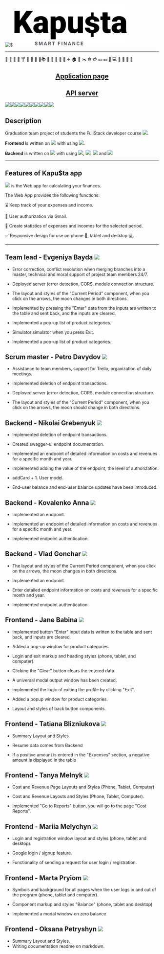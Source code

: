 ![$](https://cdn-icons.flaticon.com/png/128/3639/premium/3639404.png?token=exp=1644439860~hmac=45753d5359f7cd193c60cf83487874df)![title](https://raw.githubusercontent.com/Evgeniya-star-35/finally-react/main/src/images/title.png)
____
:cake: :fork_and_knife: :pizza: :hamburger: :cocktail: :book: :palm_tree: :gift: :pill::books: :bicyclist: :car: :art: :necktie: :train: :airplane: :house: :hotel: :scissors: :soccer: :credit_card: :dollar: :euro: :wrench: :computer: :cake: :pizza: :hamburger: :palm_tree:

<h2 align="center"><a  href="https://finally-react-project.netlify.app/">Application page </a></h2>
<h2 align="center"><a  href="https://finally-node.herokuapp.com/api-docs/#/">API server</a></h2>

<img src="https://img.shields.io/badge/React-%5E17.0.2-%2333E0FF"/><img src="https://img.shields.io/badge/Redux-%5E4.1.0-%236944E7"/><img src="https://img.shields.io/badge/Css-Modules-%23EC83D4"/><img src="https://img.shields.io/badge/JavaScript-ES8-aqua"/><img src="https://img.shields.io/badge/-Nodejs-brightgreen"/><img src="https://img.shields.io/badge/-nodemailer-%2344ACE7"/><img src="https://img.shields.io/badge/-swagger--ui--express-%2338FF50"/><img src="https://img.shields.io/badge/-Cloudinary-%234B64F2"/><img src="https://img.shields.io/badge/-MongoDB-green"/><img src="https://img.shields.io/badge/-GitHub-black"/>

## Description

Graduation team project of students the FullStack developer course
[<img src="https://img.shields.io/badge/Go-IT-orange" />](https://goit.ua/).

<b>Frontend</b> is written on
[<img src="https://img.shields.io/badge/-React-%2333E0FF"/>](https://reactjs.org/)
with using
[<img src="https://img.shields.io/badge/-Redux-%236944E7"/>](https://redux.js.org/).

<b>Backend</b> is written on
[<img src="https://img.shields.io/badge/-Nodejs-brightgreen"/>](https://nodejs.org/uk/)
with using
[<img src="https://img.shields.io/badge/-nodemailer-%2344ACE7"/>](https://nodemailer.com/about/),
[<img src="https://img.shields.io/badge/-swagger--ui--express-%2338FF50"/>](https://swagger.io/),
[<img src="https://img.shields.io/badge/-Cloudinary-%234B64F2"/>](https://cloudinary.com/)
and
[<img src="https://img.shields.io/badge/-MongoDB-green"/>](https://www.mongodb.com/)

________

## Features of Kapu$ta app

 [<img src="https://img.shields.io/badge/-Kapysta-green"/>](https://finally-react-project.netlify.app/) is the Web app for calculating your finances.

The Web App provides the following functions:

:hourglass: Keep track of your expenses and income.

:email: User authorization via Gmail.

:date: Create statistics of expenses and incomes for the selected period.

:white_check_mark: Responsive design for use on phone :iphone:, tablet and desktop :computer:.
_______________

## Team lead - Evgeniya Bayda [<img src="https://img.shields.io/badge/-GitHub-black"/>](https://github.com/Evgeniya-star-35)

* Error correction, conflict resolution when merging branches into a master, technical and moral support of project team members 24/7.

* Deployed server (error detection, CORS, module connection structure.

* The layout and styles of the "Current Period" component, when you click on the arrows, the moon changes in both directions.

* Implemented by pressing the "Enter" data from the inputs are written to the table and sent back, and the inputs are cleared.

* Implemented a pop-up list of product categories.

* Simulator simulator when you press Exit.

* Implemented a pop-up list of product categories.

## Scrum master - Petro Davydov [<img src="https://img.shields.io/badge/-GitHub-black"/>](https://github.com/petroDavydov/)

* Assistance to team members, support for Trello, organization of daily meetings.

* Implemented deletion of endpoint transactions.

* Deployed server (error detection, CORS, module connection structure.

* The layout and styles of the "Current Period" component, when you click on the arrows, the moon should change in both directions.

## Backend - Nikolai Grebenyuk [<img src="https://img.shields.io/badge/-GitHub-black"/>](https://github.com/Nikolayhous/)

* Implemented deletion of endpoint transactions.

* Created swagger-ui endpoint documentation.

* Implemented an endpoint of detailed information on costs and revenues for a specific month and year.

* Implemented adding the value of the endpoint, the level of authorization.

* addCard + 1. User model.

* End-user balance and end-user balance updates have been introduced.
## Backend - Kovalenko Anna [<img src="https://img.shields.io/badge/-GitHub-black"/>](https://github.com/Kovganna/)

* Implemented an endpoint.

* Implemented an endpoint of detailed information on costs and revenues for a specific month and year.

* Implemented endpoint authentication.

## Backend - Vlad Gonchar [<img src="https://img.shields.io/badge/-GitHub-black"/>](https://github.com/EclipsoZhuk/)

* The layout and styles of the Current Period component, when you click on the arrows, the moon changes in both directions.

* Implemented an endpoint.

* Enter detailed endpoint information on costs and revenues for a specific month and year.

* Implemented endpoint authentication.

## Frontend - Jane Babina  [<img src="https://img.shields.io/badge/-GitHub-black"/>](https://github.com/Kelenella/)

* Implemented button "Enter" input data is written to the table and sent back, and inputs are cleared.
  
* Added a pop-up window for product categories.
  
* Login and exit markup and heading styles (phone, tablet, and computer).
  
* Clicking the "Clear" button clears the entered data.
  
* A universal modal output window has been created.
  
* Implemented the logic of exiting the profile by clicking "Exit".
  
* Added a popup window for product categories.
  
* Layout and styles of back button components.
## Frontend - Tatiana Blizniukova [<img src="https://img.shields.io/badge/-GitHub-black"/>](https://github.com/Tatiana37/)

* Summary Layout and Styles
  
* Resume data comes from Backend
  
* If a positive amount is entered in the "Expenses" section, a negative amount is displayed in the table

## Frontend - Tanya Melnyk [<img src="https://img.shields.io/badge/-GitHub-black"/>](https://github.com/tanyamelnyk19/)

* Cost and Revenue Page Layouts and Styles (Phone, Tablet, Computer)

* Cost and Revenue Layouts and Styles (Phone, Tablet, Computer).

* Implemented "Go to Reports" button, you will go to the page "Cost Reports".

## Frontend - Mariia Melychyn [<img src="https://img.shields.io/badge/-GitHub-black"/>](https://github.com/MariiaMelychyn/)

* Login and registration window layout and styles (phone, tablet and desktop).

* Google login / signup feature.

* Functionality of sending a request for user login / registration.

## Frontend - Marta Pryiom [<img src="https://img.shields.io/badge/-GitHub-black"/>](https://github.com/marta-pryiom/)

* Symbols and background for all pages when the user logs in and out of the program (phone, tablet and computer).

* Component markup and styles "Balance" (phone, tablet and desktop)

* Implemented a modal window on zero balance

## Frontend - Oksana Petryshyn [<img src="https://img.shields.io/badge/-GitHub-black"/>](https://github.com/Oksana07/)

* Summary Layout and Styles.
* Writing documentation readme on markdown.

